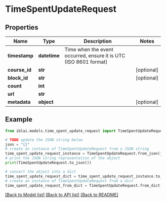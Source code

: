 # TimeSpentUpdateRequest


## Properties

Name | Type | Description | Notes
------------ | ------------- | ------------- | -------------
**timestamp** | **datetime** | Time when the event occurred, ensure it is UTC (ISO 8601 format) | 
**course_id** | **str** |  | [optional] 
**block_id** | **str** |  | [optional] 
**count** | **int** |  | 
**url** | **str** |  | 
**metadata** | **object** |  | [optional] 

## Example

```python
from iblai.models.time_spent_update_request import TimeSpentUpdateRequest

# TODO update the JSON string below
json = "{}"
# create an instance of TimeSpentUpdateRequest from a JSON string
time_spent_update_request_instance = TimeSpentUpdateRequest.from_json(json)
# print the JSON string representation of the object
print(TimeSpentUpdateRequest.to_json())

# convert the object into a dict
time_spent_update_request_dict = time_spent_update_request_instance.to_dict()
# create an instance of TimeSpentUpdateRequest from a dict
time_spent_update_request_from_dict = TimeSpentUpdateRequest.from_dict(time_spent_update_request_dict)
```
[[Back to Model list]](../README.md#documentation-for-models) [[Back to API list]](../README.md#documentation-for-api-endpoints) [[Back to README]](../README.md)


